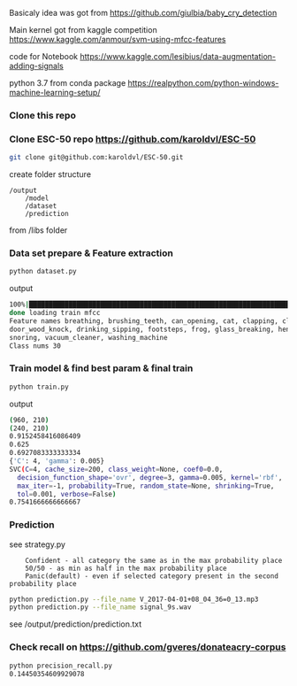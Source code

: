 Basicaly idea was got from https://github.com/giulbia/baby_cry_detection

Main kernel got from kaggle competition https://www.kaggle.com/anmour/svm-using-mfcc-features

code for Notebook https://www.kaggle.com/lesibius/data-augmentation-adding-signals


python 3.7 from conda package https://realpython.com/python-windows-machine-learning-setup/

### Clone this repo

### Clone ESC-50 repo https://github.com/karoldvl/ESC-50

```bash
git clone git@github.com:karoldvl/ESC-50.git
```
create folder structure
```
/output
    /model
    /dataset
    /prediction
```

from /libs folder
### Data set prepare & Feature extraction

```bash
python dataset.py
```

output
```bash
100%|█████████████████████████████████████████████████████████████████████████████████████████████████████████| 1200/1200 [03:36<00:00,  5.26it/s]
done loading train mfcc
Feature names breathing, brushing_teeth, can_opening, cat, clapping, clock_alarm, clock_tick, coughing, cow, crow, crying_baby, dog, door_wood_creaks, 
door_wood_knock, drinking_sipping, footsteps, frog, glass_breaking, hen, insects, keyboard_typing, laughing, mouse_click, pig, rooster, sheep, sneezing, 
snoring, vacuum_cleaner, washing_machine
Class nums 30
```

### Train model & find best param & final train

```bash
python train.py
```

output
```bash
(960, 210)
(240, 210)
0.9152458416086409
0.625
0.6927083333333334
{'C': 4, 'gamma': 0.005}
SVC(C=4, cache_size=200, class_weight=None, coef0=0.0,
  decision_function_shape='ovr', degree=3, gamma=0.005, kernel='rbf',
  max_iter=-1, probability=True, random_state=None, shrinking=True,
  tol=0.001, verbose=False)
0.7541666666666667
```

### Prediction

see strategy.py
```
    Confident - all category the same as in the max probability place
    50/50 - as min as half in the max probability place
    Panic(default) - even if selected category present in the second probability place
```

```bash
python prediction.py --file_name V_2017-04-01+08_04_36=0_13.mp3
python prediction.py --file_name signal_9s.wav
```

see /output/prediction/prediction.txt

### Check recall on https://github.com/gveres/donateacry-corpus

```bash
python precision_recall.py
0.14450354609929078
```